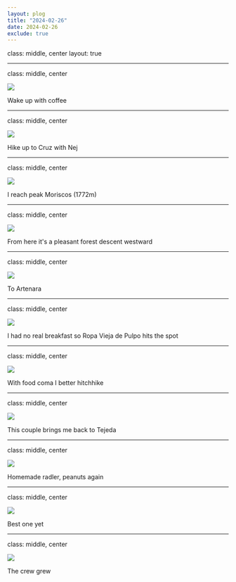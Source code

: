 ```yaml
---
layout: plog
title: "2024-02-26"
date: 2024-02-26
exclude: true
---
```


class: middle, center
layout: true

---

class: middle, center

<img class="plog-picture" src="{{ site.baseurl }}/img/plog/2024-02-26/01.jpg" />

Wake up with coffee

---

class: middle, center

<img class="plog-picture" src="{{ site.baseurl }}/img/plog/2024-02-26/02.jpg" />

Hike up to Cruz with Nej

---

class: middle, center

<img class="plog-picture" src="{{ site.baseurl }}/img/plog/2024-02-26/03.jpg" />

I reach peak Moriscos (1772m)

---

class: middle, center

<img class="plog-picture" src="{{ site.baseurl }}/img/plog/2024-02-26/04.jpg" />

From here it's a pleasant forest descent westward

---

class: middle, center

<img class="plog-picture" src="{{ site.baseurl }}/img/plog/2024-02-26/05.jpg" />

To Artenara

---

class: middle, center

<img class="plog-picture" src="{{ site.baseurl }}/img/plog/2024-02-26/06.jpg" />

I had no real breakfast so Ropa Vieja de Pulpo hits the spot

---

class: middle, center

<img class="plog-picture" src="{{ site.baseurl }}/img/plog/2024-02-26/07.jpg" />

With food coma I better hitchhike 

---

class: middle, center

<img class="plog-picture" src="{{ site.baseurl }}/img/plog/2024-02-26/08.jpg" />

This couple brings me back to Tejeda

---

class: middle, center

<img class="plog-picture" src="{{ site.baseurl }}/img/plog/2024-02-26/09.jpg" />

Homemade radler, peanuts again

---

class: middle, center

<img class="plog-picture" src="{{ site.baseurl }}/img/plog/2024-02-26/10.jpg" />

Best one yet

---

class: middle, center

<img class="plog-picture" src="{{ site.baseurl }}/img/plog/2024-02-26/11.jpg" />

The crew grew


